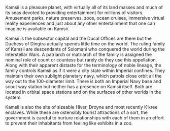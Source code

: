 Kamsii is a pleasure planet, with virtually all of its land masses and much of its seas devoted to providing entertainment for millions of visitors. Amusement parks, nature preserves, zoos, ocean cruises, immersive virtual reality experiences and just about any other entertainment that one can imagine is available on Kamsii.

Kamsii is the subsector capital and the Ducal Offices are there but the Duchess of Dingtra actually spends little time on the world. The ruling family of Kamsii are descendants of Solomani who conquered the world during the Interstellar Wars. A patriarch or matriarch of the family is assigned the nominal role of count or countess but rarely do they use this appellation. Along with their apparent distaste for the terminology of noble lineage, the family controls Kamsii as if it were a city state within Imperial confines. They maintain their own sublight planetary navy, which patrols close orbit all the way out to the 100-diameter limit. There is both an Imperial Navy base and scout way station but neither has a presence on Kamsii itself. Both are located in orbital space stations and on the surfaces of other worlds in the system.

Kamsii is also the site of sizeable Hiver, Droyne and most recently K’kree enclaves. While these are ostensibly tourist attractions of a sort, the government is careful to nurture relationships with each of them in an effort to prevent their inhabitants from feeling like exhibits in a zoo.
